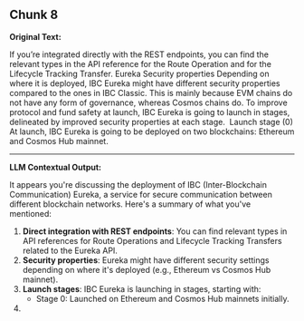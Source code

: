 ## Chunk 8

**Original Text:**

If you’re integrated directly with the REST endpoints, you can find the relevant types in the API reference for the Route Operation and for the Lifecycle Tracking Transfer. Eureka
Security properties
Depending on where it is deployed, IBC Eureka might have different security properties compared to the ones in IBC Classic. This is mainly because EVM chains do not have any form of governance, whereas Cosmos chains do. To improve protocol and fund safety at launch, IBC Eureka is going to launch in stages, delineated by improved security properties at each stage. ​
Launch stage (0)
At launch, IBC Eureka is going to be deployed on two blockchains: Ethereum and Cosmos Hub mainnet.

---

**LLM Contextual Output:**

It appears you're discussing the deployment of IBC (Inter-Blockchain Communication) Eureka, a service for secure communication between different blockchain networks. Here's a summary of what you've mentioned:

1. **Direct integration with REST endpoints**: You can find relevant types in API references for Route Operations and Lifecycle Tracking Transfers related to the Eureka API.
2. **Security properties**: Eureka might have different security settings depending on where it's deployed (e.g., Ethereum vs Cosmos Hub mainnet).
3. **Launch stages**: IBC Eureka is launching in stages, starting with:
   * Stage 0: Launched on Ethereum and Cosmos Hub mainnets initially.
4.
